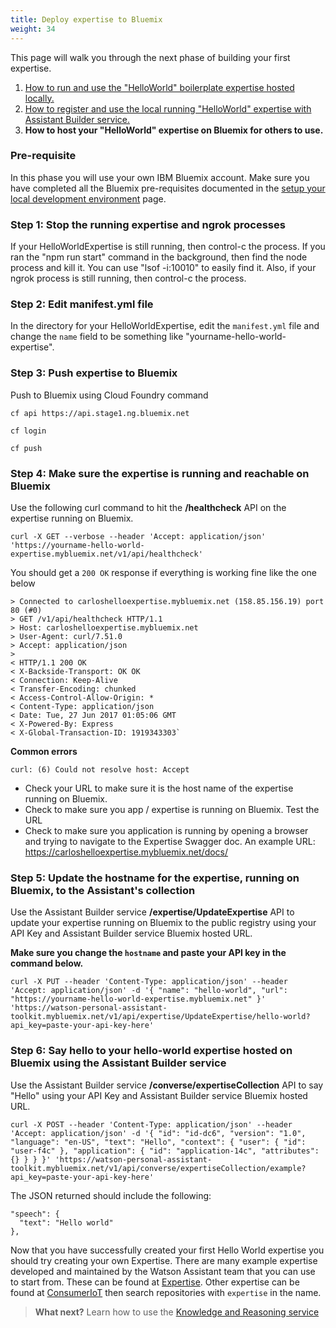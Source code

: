 ```yaml
---
title: Deploy expertise to Bluemix
weight: 34
---
```

This page will walk you through the next phase of building your first expertise.

1. [How to run and use the "HelloWorld" boilerplate expertise hosted locally.]({{site.baseurl}}/expertise/build-expertise)
2. [How to register and use the local running "HelloWorld" expertise with Assistant Builder service.]({{site.baseurl}}/expertise/develop-locally)
3. **How to host your "HelloWorld" expertise on Bluemix for others to use.**

### Pre-requisite
In this phase you will use your own IBM Bluemix account.  Make sure you have completed all the Bluemix pre-requisites documented in the [setup your local development environment]({{site.baseurl}}/expertise/setup-local-dev-env/) page.

### Step 1: Stop the running expertise and ngrok processes
If your HelloWorldExpertise is still running, then control-c the process.  If you ran the "npm run start" command in the background, then find the node process and kill it.  You can use "lsof -i:10010" to easily find it. Also, if your ngrok process is still running, then control-c the process.

### Step 2: Edit manifest.yml file
In the directory for your HelloWorldExpertise, edit the `manifest.yml` file and change the `name` field to be something like "yourname-hello-world-expertise".

### Step 3: Push expertise to Bluemix
Push to Bluemix using Cloud Foundry command

`cf api https://api.stage1.ng.bluemix.net`

`cf login`

`cf push`

### Step 4: Make sure the expertise is running and reachable on Bluemix
Use the following curl command to hit the **/healthcheck** API on the expertise running on Bluemix.

`curl -X GET --verbose --header 'Accept: application/json' 'https://yourname-hello-world-expertise.mybluemix.net/v1/api/healthcheck'`

You should get a `200 OK` response if everything is working fine like the one below
```
> Connected to carloshelloexpertise.mybluemix.net (158.85.156.19) port 80 (#0)
> GET /v1/api/healthcheck HTTP/1.1
> Host: carloshelloexpertise.mybluemix.net
> User-Agent: curl/7.51.0
> Accept: application/json
>
< HTTP/1.1 200 OK
< X-Backside-Transport: OK OK
< Connection: Keep-Alive
< Transfer-Encoding: chunked
< Access-Control-Allow-Origin: *
< Content-Type: application/json
< Date: Tue, 27 Jun 2017 01:05:06 GMT
< X-Powered-By: Express
< X-Global-Transaction-ID: 1919343303`
```

**Common errors**

```
curl: (6) Could not resolve host: Accept
```
* Check your URL to make sure it is the host name of the expertise running on Bluemix.
* Check to make sure you app / expertise is running on Bluemix.  Test the URL
* Check to make sure you application is running by opening a browser and trying to navigate to the Expertise Swagger doc. An example URL: https://carloshelloexpertise.mybluemix.net/docs/

### Step 5: Update the hostname for the expertise, running on Bluemix, to the Assistant's collection
Use the Assistant Builder service **/expertise/UpdateExpertise** API to update your expertise running on Bluemix to the public registry using your API Key and Assistant Builder service Bluemix hosted URL.

**Make sure you change the `hostname` and paste your API key in the command below.**

`curl -X PUT --header 'Content-Type: application/json' --header 'Accept: application/json' -d '{
  "name": "hello-world",
  "url": "https://yourname-hello-world-expertise.mybluemix.net"
}' 'https://watson-personal-assistant-toolkit.mybluemix.net/v1/api/expertise/UpdateExpertise/hello-world?api_key=paste-your-api-key-here'`

### Step 6: Say hello to your hello-world expertise hosted on Bluemix using the Assistant Builder service
Use the Assistant Builder service **/converse/expertiseCollection** API to say "Hello" using your API Key and Assistant Builder service Bluemix hosted URL.

`curl -X POST --header 'Content-Type: application/json' --header 'Accept: application/json' -d '{
  "id": "id-dc6",
  "version": "1.0",
  "language": "en-US",
  "text": "Hello",
  "context": {
    "user": {
      "id": "user-f4c"
    },
    "application": {
      "id": "application-14c",
      "attributes": {}
    }
  }
}' 'https://watson-personal-assistant-toolkit.mybluemix.net/v1/api/converse/expertiseCollection/example?api_key=paste-your-api-key-here'`

The JSON returned should include the following:

```
"speech": {
  "text": "Hello world"
},
```

Now that you have successfully created your first Hello World expertise you should try creating your own Expertise.  There are many example expertise developed and maintained by the Watson Assistant team that you can use to start from.  These can be found at [Expertise]({{site.baseurl}}/broken_link).  Other expertise can be found at [ConsumerIoT]({{site.baseurl}}/broken_link) then search repositories with `expertise` in the name.

> **What next?** Learn how to use the [Knowledge and Reasoning service]({{site.baseurl}}/knowledge/proactive)
